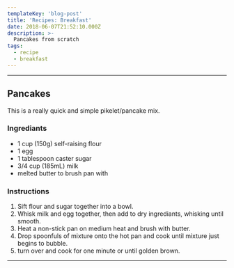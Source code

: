 ```yaml
---
templateKey: 'blog-post'
title: 'Recipes: Breakfast'
date: 2018-06-07T21:52:10.000Z
description: >-
  Pancakes from scratch 
tags:
  - recipe
  - breakfast
---
```


---

## Pancakes

This is a really quick and simple pikelet/pancake mix.

### Ingrediants

* 1 cup (150g) self-raising flour
* 1 egg
* 1 tablespoon caster sugar
* 3/4 cup (185mL) milk
* melted butter to brush pan with

### Instructions

1. Sift flour and sugar together into a bowl.
1. Whisk milk and egg together, then add to dry ingrediants, whisking until smooth.
1. Heat a non-stick pan on medium heat and brush with butter.
1. Drop spoonfuls of mixture onto the hot pan and cook until mixture just begins to bubble.
1. turn over and cook for one minute or until golden brown.


---

